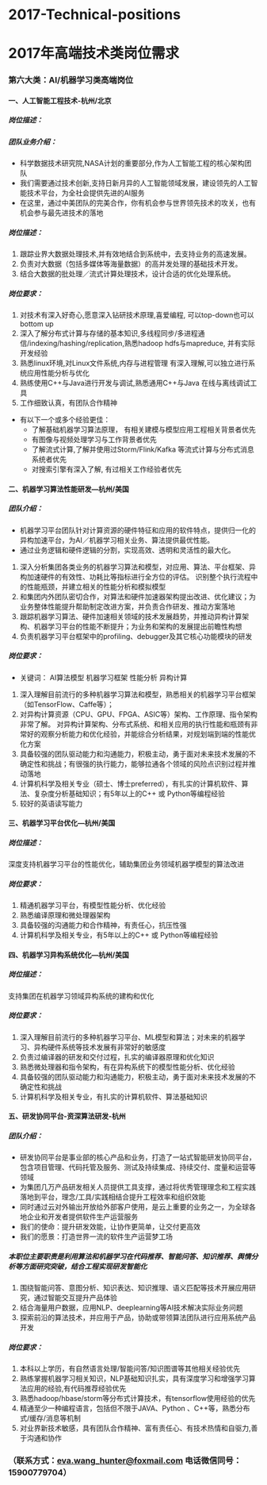 # 2017-Technical-positions
# 2017年高端技术类岗位需求
###  第六大类：AI/机器学习类高端岗位
####  一、人工智能工程技术-杭州/北京  
##### 岗位描述：
##### 团队业务介绍： 
* 科学数据技术研究院,NASA计划的重要部分,作为人工智能工程的核心架构团队
* 我们需要通过技术创新,支持日新月异的人工智能领域发展，建设领先的人工智能技术平台，为全社会提供先进的AI服务
* 在这里，通过中美团队的完美合作，你有机会参与世界领先技术的攻关，也有机会参与最先进技术的落地 
##### 岗位描述： 
1. 跟踪业界大数据处理技术,并有效地结合到系统中，去支持业务的高速发展。 
2. 负责对大数据（包括多媒体等海量数据）的高并发处理的基础技术开发。 
3. 结合大数据的批处理／流式计算处理技术，设计合适的优化处理系统。
##### 岗位要求：
1. 对技术有深入好奇心,愿意深入钻研技术原理,喜爱编程, 可以top-down也可以bottom up 
2. 深入了解分布式计算与存储的基本知识,多线程同步/多进程通信/indexing/hashing/replication,熟悉hadoop hdfs与mapreduce, 并有实际开发经验
3. 熟悉linux环境,对Linux文件系统,内存与进程管理 有深入理解,可以独立进行系统应用性能分析与优化
4. 熟练使用C++与Java进行开发与调试,熟悉通用C++与Java 在线与离线调试工具 
5. 工作细致认真，有团队合作精神 
*  有以下一个或多个经验更佳： 
   * 了解基础机器学习算法原理， 有相关建模与模型应用工程相关背景者优先
   * 有图像与视频处理学习与工作背景者优先
   * 了解流式计算,了解并使用过Storm/Flink/Kafka 等流式计算与分布式消息系统者优先
   * 对搜索引擎有深入了解, 有过相关工作经验者优先
####  二、机器学习算法性能研发—杭州/美国
##### 团队介绍：
*  机器学习平台团队针对计算资源的硬件特征和应用的软件特点，提供归一化的异构加速平台，为AI／机器学习相关业务、算法提供最优性能。
*  通过业务逻辑和硬件逻辑的分割，实现高效、透明和灵活性的最大化。
1. 深入分析集团各类业务的机器学习算法和模型，对应用、算法、平台框架、异构加速硬件的有效性、功耗比等指标进行全方位的评估。
   识别整个执行流程中的性能瓶颈，并建立相关的性能分析和模拟模型
2. 和集团内外团队密切合作，对算法和硬件加速器架构提出改进、优化建议；为业务整体性能提升帮助制定改进方案，并负责合作研发、推动方案落地
3. 跟踪机器学习算法、硬件加速相关领域的技术发展趋势，并推动异构计算架构、机器学习平台的性能不断提升；为业务和架构的发展提出前瞻性构想
4. 负责机器学习平台框架中的profiling、debugger及其它核心功能模块的研发
##### 岗位要求：
*  关键词： AI算法模型 机器学习框架 性能分析 异构计算 
1. 深入理解目前流行的多种机器学习算法和模型，熟悉相关的机器学习平台框架（如TensorFlow、Caffe等）；
2. 对异构计算资源（CPU、GPU、FPGA、ASIC等）架构、工作原理、指令架构非常了解。
   对异构计算架构、分布式系统、和相关应用的执行性能和瓶颈有非常好的观察分析能力和优化经验，并能综合分析结果，对规划端到端的性能优化方案 
3. 具备较强的团队驱动能力和沟通能力，积极主动，勇于面对未来技术发展的不确定性和挑战；有很强的执行能力，能够拉通各个领域的风险点识别过程并推动落地
4. 计算机科学及相关专业（硕士、博士preferred），有扎实的计算机软件、算法、复杂度分析基础知识；有5年以上的C++ 或 Python等编程经验
5. 较好的英语读写能力
####  三、机器学习平台优化—杭州/美国
##### 岗位描述：
深度支持机器学习平台的性能优化，辅助集团业务领域机器学模型的算法改进 
##### 岗位要求：
1. 精通机器学习平台，有模型性能分析、优化经验 
2. 熟悉编译原理和微处理器架构 
3. 具备较强的沟通能力和合作精神，有责任心，抗压性强 
4. 计算机科学及相关专业，有5年以上的C++ 或 Python等编程经验 
####  四、机器学习异构系统优化—杭州/美国
##### 岗位描述：
支持集团在机器学习领域异构系统的建构和优化 
##### 岗位要求：
1. 深入理解目前流行的多种机器学习平台、ML模型和算法；对未来的机器学习、异构硬件系统等技术发展有非常好的敏感度 
2. 负责过编译器的研发和交付过程，扎实的编译器原理和优化知识 
3. 熟悉微处理器和指令架构，有在异构系统下的模型性能分析、优化经验 
4. 具备较强的团队驱动能力和沟通能力，积极主动，勇于面对未来技术发展的不确定性和挑战 
5. 计算机科学及相关专业，有扎实的计算机软件、算法基础知识 
####  五、研发协同平台-资深算法研发-杭州  
##### 团队介绍：
*  研发协同平台是事业部的核心产品和业务，打造了一站式智能研发协同平台，包含项目管理、代码托管及服务、测试及持续集成、持续交付、度量和运营等领域
*  为集团几万产品研发相关人员提供工具支撑，通过将优秀管理理念和工程实践落地到平台，理念/工具/实践相结合提升工程效率和组织效能
*  同时通过云对外输出开放给外部客户使用，是云上重要的业务之一，为全球各地企业和开发者提供软件生产运营服务
*  我们的使命：提升研发效能，让协作更简单，让交付更高效
*  我们的愿景：打造世界一流的软件生产运营梦工场
##### 本职位主要职责是利用算法和机器学习在代码推荐、智能问答、知识推荐、舆情分析等方面研究突破，结合工程实现研发智能化 
1. 围绕智能问答、意图分析、知识表达、知识推理、语义匹配等技术开展应用研究，通过智能交互提升产品体验 
2. 结合海量用户数据，应用NLP、deeplearning等AI技术解决实际业务问题 
3. 探索前沿的算法技术，并应用于产品，协助或带领算法团队进行应用系统产品开发 
##### 岗位要求：
1. 本科以上学历，有自然语言处理/智能问答/知识图谱等其他相关经验优先
2. 熟练掌握机器学习相关知识，NLP基础知识扎实，具有深度学习和增强学习算法应用的经验,有代码推荐经验优先 
3. 熟悉hadoop/hbase/storm等分布式计算技术，有tensorflow使用经验的优先 
4. 精通至少一种编程语言，包括但不限于JAVA、Python 、C++等，熟悉分布式/缓存/消息等机制 
5. 对业界新技术敏感，具有团队合作精神、富有责任心、有技术热情和自驱力,善于沟通和协作 
### （联系方式：eva.wang_hunter@foxmail.com   电话微信同号：15900779704）

